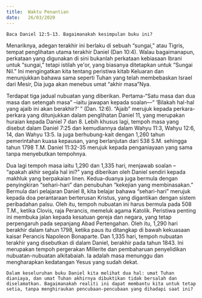 ```yaml
---
title:  Waktu Penantian
date:   26/03/2020
---
```


`Baca Daniel 12:5-13. Bagaimanakah kesimpulan buku ini?`

Menariknya, adegan terakhir ini berlaku di sebuah “sungai,” atau Tigris, tempat penglihatan utama terakhir Daniel (Dan 10:4). Walau bagaimanapun, perkataan yang digunakan di sini bukanlah perkataan kebiasaan Ibrani untuk “sungai,” tetapi istilah ye'or, yang biasanya ditetapkan untuk “Sungai Nil.” Ini mengingatkan kita tentang peristiwa kitab Keluaran dan menunjukkan bahawa sama seperti Tuhan yang telah membebaskan Israel dari Mesir, Dia juga akan menebus umat “akhir masa”Nya.

Terdapat tiga jadual nubuatan yang diberikan. Pertama-“Satu masa dan dua masa dan setengah masa” –iaitu jawapan kepada soalan—“ ‘Bilakah hal-hal yang ajaib ini akan berakhir?’ ” (Dan. 12:6). “Ajaib” merujuk kepada perkara-perkara yang ditunjukkan dalam penglihatan Daniel 11, yang merupakan huraian kepada Daniel 7 dan 8. Lebih khusus lagi, tempoh masa yang disebut dalam Daniel 7:25 dan kemudiannya dalam Wahyu 11:3, Wahyu 12:6, 14, dan Wahyu 13:5. Ia juga berhubung-kait dengan 1,260 tahun pemerintahan kuasa kepausan, yang berlanjutan dari 538 S.M. sehingga tahun 1798 T.M. Daniel 11:32-35 merujuk kepada penganiayaan yang sama tanpa menyebutkan tempohnya.

Dua lagi tempoh masa iaitu 1,290 dan 1,335 hari, menjawab soalan – “apakah akhir segala hal ini?” yang diberikan oleh Daniel sendiri kepada makhluk yang berpakaian linen. Kedua-duanya juga bermula dengan penyingkiran “sehari-hari” dan penubuhan “kekejian yang membinasakan.” Bermula dari pelajaran Daniel 8, kita belajar bahawa “sehari-hari” merujuk kepada doa perantaraan berterusan Kristus, yang digantikan dengan sistem peribadahan palsu. Oleh itu, tempoh nubuatan ini harus bermula pada 508 T.M., ketika Clovis, raja Perancis, memeluk agama Katolik. Peristiwa penting ini membuka jalan kepada kesatuan gereja dan negara, yang tetap perpengaruh pada sepanjang Abad Pertengahan. Oleh itu, 1,290 hari berakhir dalam tahun 1798, ketika paus itu ditangkap di bawah kekuasaan kaisar Perancis Napoleon Bonaparte. Dan 1,335 hari, tempoh nubuatan terakhir yang disebutkan di dalam Daniel, berakhir pada tahun 1843. Ini merupakan tempoh pergerakan Millerite dan pembaharuan penyelidikan nubuatan-nubuatan alkitabaiah. Ia adalah masa menunggu dan mengharapkan kedatangan Yesus yang sudah dekat.

`Dalam keseluruhan buku Daniel kita melihat dua hal: umat Tuhan dianiaya, dan umat Tuhan akhirnya dibuktikan tidak bersalah dan diselamatkan. Bagaimanakah realiti ini dapat membantu kita untuk tetap setia, tanpa menghiraukan pencubaan-pencubaan yang dihadapi saat ini?`